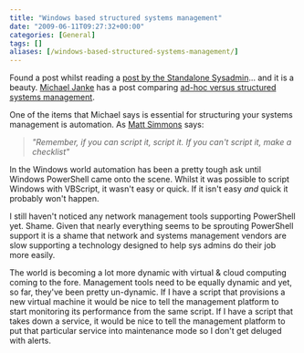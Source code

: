 ```yaml
---
title: "Windows based structured systems management"
date: "2009-06-11T09:27:32+00:00"
categories: [General]
tags: []
aliases: [/windows-based-structured-systems-management/]
---
```


Found a post whilst reading a <a href="http://standalone-sysadmin.blogspot.com/2009/06/opsview-nagios-is-simpler-better.html">post by the Standalone Sysadmin</a>... and it is a beauty. <a href="http://lastinfirstout.blogspot.com/">Michael Janke</a> has a post comparing <a href="http://lastinfirstout.blogspot.com/2008/04/ad-hoc-verses-structured-system.html">ad-hoc versus structured systems management</a>.

One of the items that Michael says is essential for structuring your systems management is automation. As <a href="http://www.standalone-sysadmin.com/">Matt Simmons</a> says:
<blockquote><em> "Remember, if you can script it, script it. If you can't script it, make a checklist"</em></blockquote>
In the Windows world automation has been a pretty tough ask until Windows PowerShell came onto the scene. Whilst it was possible to script Windows with VBScript, it wasn't easy or quick. If it isn't easy <em>and</em> quick it probably won't happen.

I still haven't noticed any network management tools supporting PowerShell yet. Shame. Given that nearly everything seems to be sprouting PowerShell support it is a shame that network and systems management vendors are slow supporting a technology designed to help sys admins do their job more easily.

The world is becoming a lot more dynamic with virtual &amp; cloud computing coming to the fore. Management tools need to be equally dynamic and yet, so far, they've been pretty un-dynamic. If I have a script that provisions a new virtual machine it would be nice to tell the management platform to start monitoring its performance from the same script. If I have a script that takes down a service, it would be nice to tell the management platform to put that particular service into maintenance mode so I don't get deluged with alerts.
